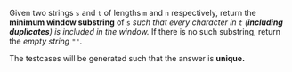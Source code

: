 Given two strings `s` and `t` of lengths `m` and `n` respectively, return the **minimum window substring** of `s` *such that every character in `t` (**including duplicates**) is included in the window.* If there is no such substring, return the *empty string* `""`.

The testcases will be generated such that the answer is **unique.**

